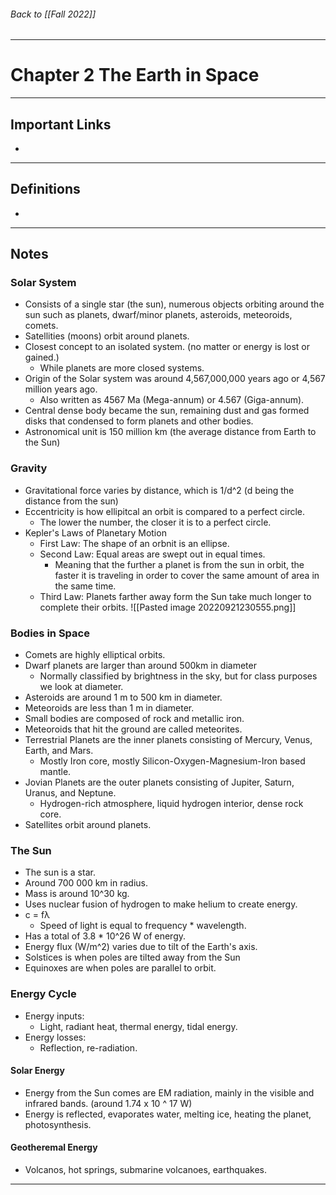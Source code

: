 ###### Back to [[Fall 2022]]
---
# Chapter 2 The Earth in Space
___
## Important Links
- 
___
## Definitions

- 

___
## Notes

### Solar System
- Consists of a single star (the sun), numerous objects orbiting around the sun such as planets, dwarf/minor planets, asteroids, meteoroids, comets.
- Satellities (moons) orbit around planets.
- Closest concept to an isolated system. (no matter or energy is lost or gained.)
	- While planets are more closed systems.
- Origin of the Solar system was around 4,567,000,000 years ago or 4,567 million years ago.
	- Also written as 4567 Ma (Mega-annum) or 4.567 (Giga-annum).
- Central dense body became the sun, remaining dust and gas formed disks that condensed to form planets and other bodies.
- Astronomical unit is 150 million km (the average distance from Earth to the Sun)
### Gravity
- Gravitational force varies by distance, which is 1/d^2 (d being the distance from the sun)
- Eccentricity is how ellipitcal an orbit is compared to a perfect circle.
	- The lower the number, the closer it is to a perfect circle. 
- Kepler's Laws of Planetary Motion
	- First Law: The shape of an orbnit is an ellipse.
	- Second Law: Equal areas are swept out in equal times.
		- Meaning that the further a planet is from the sun in orbit, the faster it is traveling in order to cover the same amount of area in the same time.
	- Third Law: Planets farther away form the Sun take much longer to complete their orbits. ![[Pasted image 20220921230555.png]]
### Bodies in Space
- Comets are highly elliptical orbits.
- Dwarf planets are larger than around 500km in diameter
	- Normally classified by brightness in the sky, but for class purposes we look at diameter.
- Asteroids are around 1 m to 500 km in diameter.
- Meteoroids are less than 1 m in diameter.
- Small bodies are composed of rock and metallic iron.
- Meteoroids that hit the ground are called meteorites.
- Terrestrial Planets are the inner planets consisting of Mercury, Venus, Earth, and Mars.
	- Mostly Iron core, mostly Silicon-Oxygen-Magnesium-Iron based mantle.
- Jovian Planets are the outer planets consisting of Jupiter, Saturn, Uranus, and Neptune.
	- Hydrogen-rich atmosphere, liquid hydrogen interior, dense rock core. 
- Satellites orbit around planets.
### The Sun
- The sun is a star.
- Around 700 000 km in radius.
- Mass is around 10^30 kg.
- Uses nuclear fusion of hydrogen to make helium to create energy.
- c = fλ
	- Speed of light is equal to frequency * wavelength.
- Has a total of 3.8 * 10^26 W of energy.
- Energy flux (W/m^2) varies due to tilt of the Earth's axis.
- Solstices is when poles are tilted away from the Sun
- Equinoxes are when poles are parallel to orbit.
### Energy Cycle
- Energy inputs:
	- Light, radiant heat, thermal energy, tidal energy.
- Energy losses:
	- Reflection, re-radiation.
#### Solar Energy
- Energy from the Sun comes are EM radiation, mainly in the visible and infrared bands. (around 1.74 x 10 ^ 17 W)
- Energy is reflected, evaporates water, melting ice, heating the planet, photosynthesis.
#### Geotheremal Energy
- Volcanos, hot springs, submarine volcanoes, earthquakes.
___
